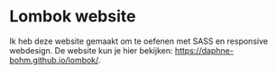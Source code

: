 # Lombok website

Ik heb deze website gemaakt om te oefenen met SASS en responsive webdesign.
De website kun je hier bekijken: https://daphne-bohm.github.io/lombok/.
